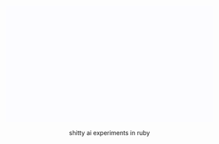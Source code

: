 <p align="center">
  <img src="logo/lauren.gif">
</p>
<p align="center">shitty ai experiments in ruby</p>

